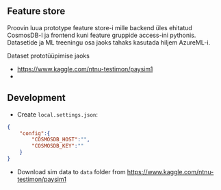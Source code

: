 Feature store
------------------

Proovin luua prototype feature store-i mille backend üles ehitatud CosmosDB-l 
ja frontend kuni feature gruppide access-ini pythonis. Datasetide ja ML
treeningu osa jaoks tahaks kasutada hiljem AzureML-i.

Dataset prototüüpimise jaoks
  * https://www.kaggle.com/ntnu-testimon/paysim1
  *


Development
-----------
  * Create `local.settings.json`:
```json
{
    "config":{
        "COSMOSDB_HOST":"",
        "COSMOSDB_KEY":""
    }
}
```
  * Download sim data to `data` folder from https://www.kaggle.com/ntnu-testimon/paysim1
  

